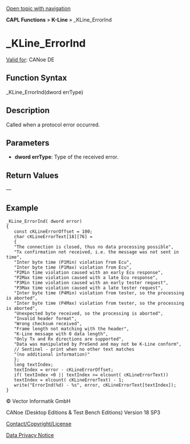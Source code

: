 [Open topic with navigation](../../../../../CANoeDEFamily.htm#Topics/CAPLFunctions/KLine/Functions/CAPLfunctionKLineErrorInd.md)

**CAPL Functions** » **K-Line** » _KLine_ErrorInd

# _KLine_ErrorInd

[Valid for](../../../Shared/FeatureAvailability.md): CANoe DE

## Function Syntax

_KLine_ErrorInd(dword errType)

## Description

Called when a protocol error occurred.

## Parameters

- **dword errType**: Type of the received error.

## Return Values

—

## Example

```plaintext
_KLine_ErrorInd( dword error)
{
   const cKLineErrorOffset = 100;
   char cKLineErrorText[18][76] =
   {
   "The connection is closed, thus no data processing possible",
   "Tx confirmation not received, i.e. the message was not sent in time",
   "Inter byte time (P1Min) violation from Ecu",
   "Inter byte time (P1Max) violation from Ecu",
   "P2Min time violation caused with an early Ecu response",
   "P2Max time violation caused with a late Ecu response",
   "P3Min time violation caused with an early tester request",
   "P3Max time violation caused with a late tester request",
   "Inter byte time (P4Min) violation from tester, so the processing is aborted",
   "Inter byte time (P4Max) violation from tester, so the processing is aborted",
   "Unexpected byte received, so the processing is aborted",
   "Invalid header format",
   "Wrong checksum received",
   "Frame length not matching with the header",
   "K-Line message with 0 data length",
   "Only Tx and Rx directions are supported",
   "Data was manipulated by PreSend and may not be K-Line conform",
   // Sentinel - print when no other text matches
   "(no additional information)"
   };
   long textIndex;
   textIndex = error - cKLineErrorOffset;
   if( textIndex <0 || textIndex >= elcount( cKLineErrorText))
   textIndex = elcount( cKLineErrorText) - 1;
   write("ErrorInd(%d) - %s", error, cKLineErrorText[textIndex]);
}
```

© Vector Informatik GmbH

CANoe (Desktop Editions & Test Bench Editions) Version 18 SP3

[Contact/Copyright/License](../../../Shared/ContactCopyrightLicense.md)

[Data Privacy Notice](https://www.vector.com/int/en/company/get-info/privacy-policy/)